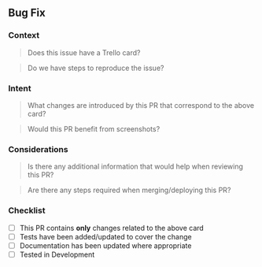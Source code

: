 ## Bug Fix

### Context

> Does this issue have a Trello card?

> Do we have steps to reproduce the issue?

### Intent

> What changes are introduced by this PR that correspond to the above card?

> Would this PR benefit from screenshots?

### Considerations

> Is there any additional information that would help when reviewing this PR?

> Are there any steps required when merging/deploying this PR?

### Checklist

- [ ] This PR contains **only** changes related to the above card
- [ ] Tests have been added/updated to cover the change
- [ ] Documentation has been updated where appropriate
- [ ] Tested in Development
